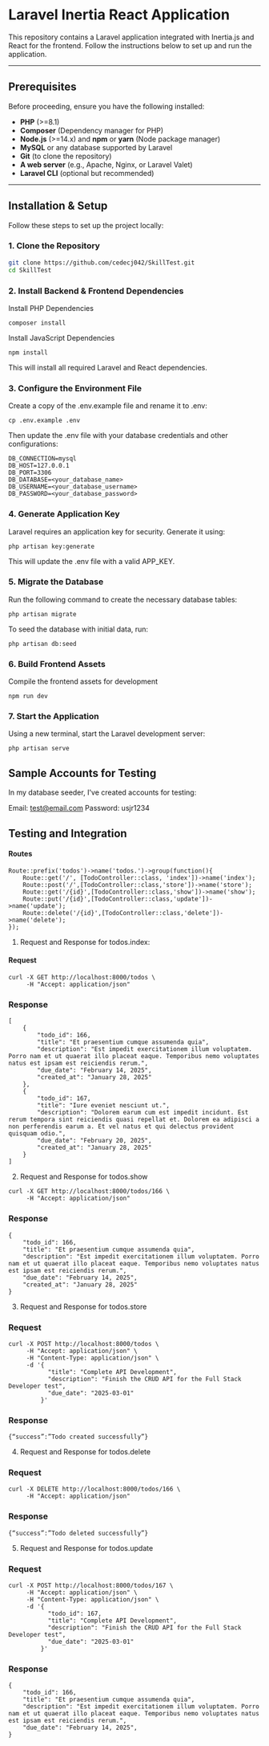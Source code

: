# Laravel Inertia React Application

This repository contains a Laravel application integrated with Inertia.js and React for the frontend. Follow the instructions below to set up and run the application.

---

## Prerequisites

Before proceeding, ensure you have the following installed:

- **PHP** (>=8.1)
- **Composer** (Dependency manager for PHP)
- **Node.js** (>=14.x) and **npm** or **yarn** (Node package manager)
- **MySQL** or any database supported by Laravel
- **Git** (to clone the repository)
- **A web server** (e.g., Apache, Nginx, or Laravel Valet)
- **Laravel CLI** (optional but recommended)

---

## Installation & Setup

Follow these steps to set up the project locally:

### 1. Clone the Repository

```bash
git clone https://github.com/cedecj042/SkillTest.git
cd SkillTest
```

### 2. Install Backend & Frontend Dependencies

Install PHP Dependencies
```
composer install
``` 
Install JavaScript Dependencies
```
npm install
```
This will install all required Laravel and React dependencies.


### 3. Configure the Environment File

Create a copy of the .env.example file and rename it to .env:
```
cp .env.example .env
```

Then update the .env file with your database credentials and other configurations:
```
DB_CONNECTION=mysql
DB_HOST=127.0.0.1
DB_PORT=3306
DB_DATABASE=<your_database_name>
DB_USERNAME=<your_database_username>
DB_PASSWORD=<your_database_password>
```


### 4. Generate Application Key

Laravel requires an application key for security. Generate it using:
```
php artisan key:generate
```
This will update the .env file with a valid APP_KEY.

### 5. Migrate the Database

Run the following command to create the necessary database tables:
```
php artisan migrate
```

To seed the database with initial data, run:
```
php artisan db:seed
```

### 6. Build Frontend Assets
Compile the frontend assets for development
```
npm run dev
```

### 7. Start the Application
Using a new terminal, start the Laravel development server:
```
php artisan serve
```

## Sample Accounts for Testing
In my database seeder, I've created accounts for testing:

Email: test@email.com
Password: usjr1234



## Testing and Integration

#### Routes
```
Route::prefix('todos')->name('todos.')->group(function(){
    Route::get('/', [TodoController::class, 'index'])->name('index');
    Route::post('/',[TodoController::class,'store'])->name('store');
    Route::get('/{id}',[TodoController::class,'show'])->name('show');
    Route::put('/{id}',[TodoController::class,'update'])->name('update');
    Route::delete('/{id}',[TodoController::class,'delete'])->name('delete');
});
```


1. Request and Response for todos.index:
#### Request
```
curl -X GET http://localhost:8000/todos \
     -H "Accept: application/json"
```
### Response

```
[
    {
        "todo_id": 166,
        "title": "Et praesentium cumque assumenda quia",
        "description": "Est impedit exercitationem illum voluptatem. Porro nam et ut quaerat illo placeat eaque. Temporibus nemo voluptates natus est ipsam est reiciendis rerum.",
        "due_date": "February 14, 2025",
        "created_at": "January 28, 2025"
    },
    {
        "todo_id": 167,
        "title": "Iure eveniet nesciunt ut.",
        "description": "Dolorem earum cum est impedit incidunt. Est rerum tempora sint reiciendis quasi repellat et. Dolorem ea adipisci a non perferendis earum a. Et vel natus et qui delectus provident quisquam odio.",
        "due_date": "February 20, 2025",
        "created_at": "January 28, 2025"
    }
]
```

2. Request and Response for todos.show
```
curl -X GET http://localhost:8000/todos/166 \
     -H "Accept: application/json"
```
### Response
```
{
    "todo_id": 166,
    "title": "Et praesentium cumque assumenda quia",
    "description": "Est impedit exercitationem illum voluptatem. Porro nam et ut quaerat illo placeat eaque. Temporibus nemo voluptates natus est ipsam est reiciendis rerum.",
    "due_date": "February 14, 2025",
    "created_at": "January 28, 2025"
}
```

3. Request and Response for todos.store
### Request
```
curl -X POST http://localhost:8000/todos \
     -H "Accept: application/json" \
     -H "Content-Type: application/json" \
     -d '{
           "title": "Complete API Development",
           "description": "Finish the CRUD API for the Full Stack Developer test",
           "due_date": "2025-03-01"
         }'
```
### Response
```
{“success”:”Todo created successfully”}
```

4. Request and Response for todos.delete
### Request
```
curl -X DELETE http://localhost:8000/todos/166 \
     -H "Accept: application/json"

```
### Response
```
{“success”:”Todo deleted successfully”}
```

5. Request and Response for todos.update
### Request
```
curl -X POST http://localhost:8000/todos/167 \
     -H "Accept: application/json" \
     -H "Content-Type: application/json" \
     -d '{
           "todo_id": 167,
           "title": "Complete API Development",
           "description": "Finish the CRUD API for the Full Stack Developer test",
           "due_date": "2025-03-01"
         }'
```
### Response
```
{
    "todo_id": 166,
    "title": "Et praesentium cumque assumenda quia",
    "description": "Est impedit exercitationem illum voluptatem. Porro nam et ut quaerat illo placeat eaque. Temporibus nemo voluptates natus est ipsam est reiciendis rerum.",
    "due_date": "February 14, 2025",
}
```

